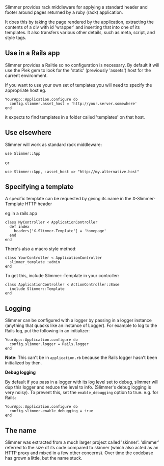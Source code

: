 Slimmer provides rack middleware for applying a standard header and footer around pages 
returned by a ruby (rack) application. 

It does this by taking the page rendered by the application, extracting the contents of
a div with id 'wrapper' and inserting that into one of its templates. It also transfers
various other details, such as meta, script, and style tags.

## Use in a Rails app

Slimmer provides a Railtie so no configuration is necessary. By default it will use the
Plek gem to look for the 'static' (previously 'assets') host for the current environment.

If you want to use your own set of templates you will need to specify the appropriate host
eg.

    YourApp::Application.configure do
      config.slimmer.asset_host = 'http://your.server.somewhere'
    end

it expects to find templates in a folder called 'templates' on that host.

## Use elsewhere

Slimmer will work as standard rack middleware:

    use Slimmer::App

or

    use Slimmer::App, :asset_host => "http://my.alternative.host"

## Specifying a template

A specific template can be requested by giving its name in the X-Slimmer-Template HTTP header

eg in a rails app

    class MyController < ApplicationController
      def index
        headers['X-Slimmer-Template'] = 'homepage'
      end
    end

There's also a macro style method:

    class YourController < ApplicationController
      slimmer_template :admin
    end

To get this, include Slimmer::Template in your controller:

    class ApplicationController < ActionController::Base
      include Slimmer::Template
    end

## Logging

Slimmer can be configured with a logger by passing in a logger instance (anything that quacks like an instance of Logger).
For example to log to the Rails log, put the following in an initializer:

    YourApp::Application.configure do
      config.slimmer.logger = Rails.logger
    end

**Note:** This can't be in `application.rb` because the Rails logger hasn't been initialized by then.

**Debug logging**

By default if you pass in a logger with its log level set to debug, slimmer will dup this logger and reduce the level to info. (Slimmer's debug logging is very noisy).  To prevent this, set the `enable_debugging` option to true.  e.g. for Rails:

    YourApp::Application.configure do
      config.slimmer.enable_debugging = true
    end

## The name

Slimmer was extracted from a much larger project called 'skinner'. 'slimmer' referred to the size 
of its code compared to skinner (which also acted as an HTTP proxy and mixed in a few other 
concerns). Over time the codebase has grown a little, but the name stuck.
